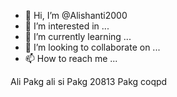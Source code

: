 - 👋 Hi, I’m @Alishanti2000
- 👀 I’m interested in ...
- 🌱 I’m currently learning ...
- 💞️ I’m looking to collaborate on ...
- 📫 How to reach me ...

<!---
Alishanti2000/Alishanti2000 is a ✨ special ✨ repository because its `README.md` (this file) appears on your GitHub profile.
You can click the Preview link to take a look at your changes.
--->
Ali 
Pakg ali si
Pakg 20813
Pakg coqpd
